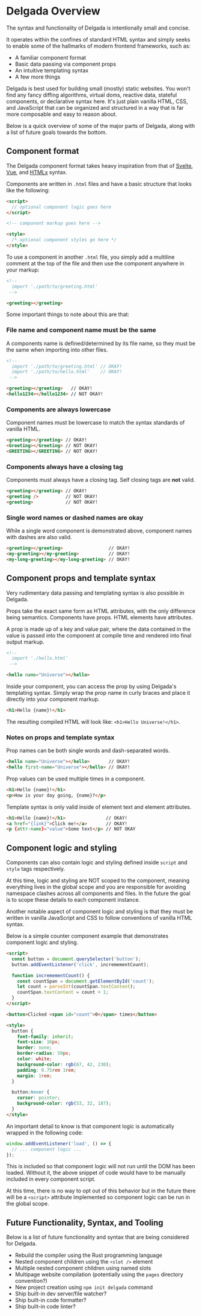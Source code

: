 # Delgada Overview

The syntax and functionality of Delgada is intentionally small and concise.

It operates within the confines of standard HTML syntax and simply seeks to enable some of the hallmarks of modern frontend frameworks, such as:

- A familiar component format
- Basic data passing via component props
- An intuitive templating syntax
- A few more things

Delgada is best used for building small (mostly) static websites. You won't find any fancy diffing algorithms, virtual doms, reactive data, stateful components, or declarative syntax here. It's just plain vanilla HTML, CSS, and JavaScript that can be organized and structured in a way that is far more composable and easy to reason about.

Below is a quick overview of some of the major parts of Delgada, along with a list of future goals towards the bottom.

## Component format

The Delgada component format takes heavy inspiration from that of [Svelte](https://svelte.dev/), [Vue](https://vuejs.org/), and [HTMLx](https://github.com/htmlx-org/HTMLx) syntax.

Components are written in `.html` files and have a basic structure that looks like the following:

```html
<script>
  // optional component logic goes here
</script>

<!-- component markup goes here -->

<style>
  /* optional component styles go here */
</style>
```

To use a component in another `.html` file, you simply add a multiline comment at the top of the file and then use the component anywhere in your markup:

```html
<!-- 
  import './path/to/greeting.html'
 -->

<greeting></greeting>
```

Some important things to note about this are that:

### File name and component name must be the same

A components name is defined/determined by its file name, so they must be the same when importing into other files.

```html
<!-- 
  import './path/to/greeting.html' // OKAY!
  import './path/to/hello.html'    // OKAY!
 -->

<greeting></greeting>   // OKAY!
<hello1234></hello1234> // NOT OKAY!
```

### Components are always lowercase

Component names must be lowercase to match the syntax standards of vanilla HTML.

```html
<greeting></greeting> // OKAY!
<Greeting></Greeting> // NOT OKAY!
<GREETING></GREETING> // NOT OKAY!
```

### Components always have a closing tag

Components must always have a closing tag. Self closing tags are **not** valid.

```html
<greeting></greeting> // OKAY!
<greeting />          // NOT OKAY!
<greeting>            // NOT OKAY!
```

### Single word names or dashed names are okay

While a single word component is demonstrated above, component names with dashes are also valid.

```html
<greeting></greeting>                 // OKAY!
<my-greeting></my-greeting>           // OKAY!
<my-long-greeting></my-long-greeting> // OKAY!
```

## Component props and template syntax

Very rudimentary data passing and templating syntax is also possible in Delgada.

Props take the exact same form as HTML attributes, with the only difference being semantics. Components have props. HTML elements have attributes.

A prop is made up of a key and value pair, where the data contained in the value is passed into the component at compile time and rendered into final output markup.

```html
<!-- 
  import './hello.html'
 -->

<hello name="Universe"></hello>
```

Inside your component, you can access the prop by using Delgada's templating syntax. Simply wrap the prop name in curly braces and place it directly into your component markup.

```html
<h1>Hello {name}!</h1>
```

The resulting compiled HTML will look like: `<h1>Hello Universe!</h1>`.

### Notes on props and template syntax

Prop names can be both single words and dash-separated words.

```html
<hello name="Universe"></hello>       // OKAY!
<hello first-name="Universe"></hello> // OKAY!
```

Prop values can be used multiple times in a component.

```html
<h1>Hello {name}!</h1>
<p>How is your day going, {name}?</p>
```

Template syntax is only valid inside of element text and element attributes.

```html
<h1>Hello {name}!</h1>               // OKAY!
<a href="{link}">Click me!</a>       // OKAY!
<p {attr-name}="value">Some text</p> // NOT OKAY
```

## Component logic and styling

Components can also contain logic and styling defined inside `script` and `style` tags respectively.

At this time, logic and styling are NOT scoped to the component, meaning everything lives in the global scope and you are responsible for avoiding namespace clashes across all components and files. In the future the goal is to scope these details to each component instance.

Another notable aspect of component logic and styling is that they must be written in vanilla JavaScript and CSS to follow conventions of vanilla HTML syntax.

Below is a simple counter component example that demonstrates component logic and styling.

```html
<script>
  const button = document.querySelector('button');
  button.addEventListener('click', incremementCount);

  function incremementCount() {
    const countSpan = document.getElementById('count');
    let count = parseInt(countSpan.textContent);
    countSpan.textContent = count + 1;
  }
</script>

<button>Clicked <span id="count">0</span> times</button>

<style>
  button {
    font-family: inherit;
    font-size: 16px;
    border: none;
    border-radius: 50px;
    color: white;
    background-color: rgb(67, 42, 230);
    padding: 0.75rem 1rem;
    margin: 1rem;
  }

  button:hover {
    cursor: pointer;
    background-color: rgb(53, 32, 187);
  }
</style>
```

An important detail to know is that component logic is automatically wrapped in the following code:

```javascript
window.addEventListener('load', () => {
  // ... component logic ...
});
```

This is included so that component logic will not run until the DOM has been loaded. Without it, the above snippet of code would have to be manually included in every component script.

At this time, there is no way to opt out of this behavior but in the future there will be a `<script>` attribute implemented so component logic can be run in the global scope.

## Future Functionality, Syntax, and Tooling

Below is a list of future functionality and syntax that are being considered for Delgada.

- Rebuild the compiler using the Rust programming language
- Nested component children using the `<slot />` element
- Multiple nested component children using named slots
- Multipage website compilation (potentially using the `pages` directory convention?)
- New project creation using `npm init delgada` command
- Ship built-in dev server/file watcher?
- Ship built-in code formatter?
- Ship built-in code linter?
